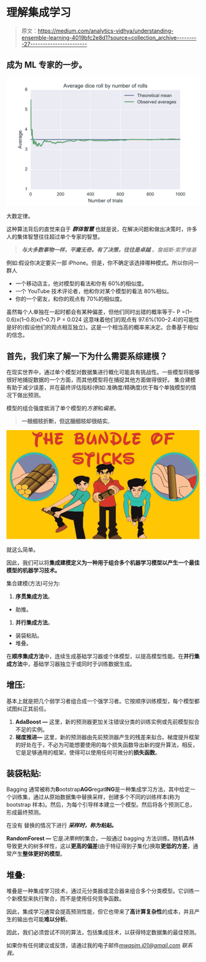 # 理解集成学习

> 原文：<https://medium.com/analytics-vidhya/understanding-ensemble-learning-4019bfc2e8d1?source=collection_archive---------27----------------------->

## 成为 ML 专家的一步。

![](img/829f305231226902e6110190646f827c.png)

大数定律。

这种算法背后的直觉来自于 ***群体智慧*** 也就是说，在解决问题和做出决策时，许多人的集体智慧往往超过单个专家的智慧。

> ***与大多数事物一样，平庸无奇。有了决策，往往是卓越*** *。詹姆斯·索罗维基*

例如:假设你决定要买一部 iPhone。但是，你不确定该选择哪种模式。所以你问一群人

*   一个移动店主，他对模型的看法和你有 60%的相似度。
*   一个 YouTube 技术评论者，他和你对某个模型的看法 80%相似。
*   你的一个密友，和你的观点有 70%的相似度。

虽然每个人单独在一起时都会有某种偏差，但他们同时出错的概率等于-
P =(1–0.6)x(1–0.8)x(1–0.7)
P = 0.024
这意味着他们的观点有 97.6%(100–2.4)的可能性是好的(假设他们的观点相互独立)。这是一个相当高的概率来决定。合奏基于相似的信念。

## 首先，我们来了解一下**为什么需要系综建模**？

在现实世界中，通过单个模型对数据集进行概化可能具有挑战性。一些模型将能够很好地捕捉数据的一个方面，而其他模型将在捕捉其他方面做得很好。
集合建模有助于减少误差，并在最终评估指标(例如:准确度/精确度)优于每个单独模型的情况下做出预测。

模型的组合强度抵消了单个模型的*方差*和*偏差*。

> **一根细枝折断，但这捆细枝却很结实**。

![](img/4571c5c6d79f352bcce344027c719fe6.png)

就这么简单。

因此，我们可以将**集成建模定义为一种用于组合多个机器学习模型以产生一个最佳模型的机器学习技术。**

集合建模(方法)可分为:

1.  **序贯集成方法**。

*   助推。

1.  **并行集成方法**。

*   装袋粘贴。
*   堆叠。

在**顺序集成方法**中，连续生成基础学习器或个体模型，以提高模型性能。在**并行集成方法**中，基础学习器独立于或同时于训练数据生成。

## **增压**:

基本上就是把几个弱学习者组合成一个强学习者。它按顺序训练模型，每个模型都试图纠正其前任。

1.  **AdaBoost —** 这里，新的预测器更加关注错误分类的训练实例或先前模型拟合不足的实例。
2.  **梯度推进—** 这里，新的预测器由先前预测器产生的残差来拟合。梯度提升框架的好处在于，不必为可能想要使用的每个损失函数导出新的提升算法，相反，它是足够通用的框架，使得可以使用任何可微分的**损失函数**。

## **装袋粘贴**:

Bagging 通常被称为**B**ootstrap**AGG**regat**ING**是一种集成学习方法，其中给定一个训练集，通过从原始数据集中替换采样，创建多个不同的训练样本(称为 bootstrap 样本)。然后，为每个引导样本建立一个模型。然后将各个预测汇总，形成最终预测。

在没有 替换的情况下进行 ***采样时，称为粘贴。***

**RandomForest —** 它是*决策树*的集合，一般通过 bagging 方法训练。随机森林导致更大的树多样性，这以**更高的偏差**(由于特征得到子集化)换取**更低的方差**，通常产生**整体更好的模型**。

## 堆叠:

堆叠是一种集成学习技术，通过元分类器或混合器来组合多个分类模型。它训练一个新模型来执行聚合，而不是使用任何竞争函数。

因此，集成学习通常会提高预测性能，但它也带来了**高计算复杂性**的成本，并且产生的输出也可能**难以分析**。

因此，我们必须尝试不同的算法，包括集成技术，以获得特定数据集的最佳预测。

如果你有任何建议或反馈，请通过我的电子邮件*mwasim.j01@gmail.com 联系我。*